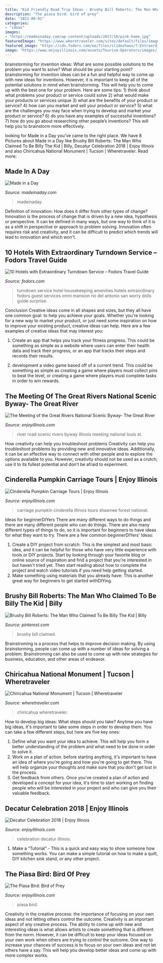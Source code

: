 ```yaml
---
title: "Kid Friendly Road Trip Ideas - Brushy Bill Roberts: The Man Who Claimed To Be Billy The Kid"
description: "The piasa bird: bird of prey"
date: "2022-09-01"
categories:
- "ideas"
images:
- "https://madeinaday.com/wp-content/uploads/2017/10/pink-home.jpg"
featuredImage: "https://www.wheretraveler.com/sites/default/files/images/Chiricahua---Denny-Armstrong-CC.jpg"
featured_image: "https://cdn.fodors.com/ee/files/slideshows/7-Extraordinary-Turndown-Service-Omni-La-Mansion-Del-Rio.jpg"
image: "https://www.enjoyillinois.com/assets/Tourism-Operators/images/_resampled/ScaleWidthWzEyMDBd/great-river-road-pic-smaller.jpg"
---
```



brainstorming for invention ideas: What are some possible solutions to the problem you want to solve? What should be your starting point?
brainstorming for invention ideas can be a fun and helpful way to come up with new ideas for inventions. However, it is important to keep all of the potential solutions in mind when brainstorming. This will help you to come up with the best one for your problem. Here are some tips: 1) think about what problems your product or service could solve 2) what would make your products or services unique 3) what are the benefits of your product or service? 4) how can you market and sell your product or service? 5) what are the challenges you may face when trying to develop and market your product or service? 6) do you have any examples of successful inventions? 7) how do you go about researching other people’s inventions? This will help you to brainstorm more effectively.

	

		
looking for Made in a Day you've came to the right place. We have 8 Pictures about Made in a Day like Brushy Bill Roberts: The Man Who Claimed To Be Billy The Kid | Billy, Decatur Celebration 2018 | Enjoy Illinois and also Chiricahua National Monument | Tucson | Wheretraveler. Read more:
		
    
## Made In A Day

<img loading=lazy src="https://madeinaday.com/wp-content/uploads/2017/10/pink-home.jpg" onerror="this.onerror=null;this.src='https://tse3.mm.bing.net/th?id=OIP.cU1Wt4opcVWxG06i_XLa8AHaLH&amp;pid=15.1';" alt="Made in a Day">

_Source: madeinaday.com_

>madeinaday. 

	

Definition of innovation: How does it differ from other types of change?
Innovation is the process of change that is driven by a new idea, hypothesis or perspective. It can be defined in many ways, but one way to think of it is as a shift in perspective or approach to problem solving. Innovation often requires risk and creativity, and it can be difficult to predict which trends will lead to innovation and which won't.

    
## 10 Hotels With Extraordinary Turndown Service – Fodors Travel Guide

<img loading=lazy src="https://cdn.fodors.com/ee/files/slideshows/7-Extraordinary-Turndown-Service-Omni-La-Mansion-Del-Rio.jpg" onerror="this.onerror=null;this.src='https://tse2.mm.bing.net/th?id=OIP.xGvGw4pu_hoVc3x8-oqwygHaE3&amp;pid=15.1';" alt="10 Hotels with Extraordinary Turndown Service – Fodors Travel Guide">

_Source: fodors.com_

>turndown service hotel housekeeping amenities hotels extraordinary fodors guest services omni mansion rio del antonio san worry dolls guide surprise. 

	

Conclusion
Creative ideas come in all shapes and sizes, but they all have one common goal: to help you achieve your goals. Whether you're looking for a new way to market your product, or just need some inspiration on how to improve your existing product, creative ideas can help. Here are a few examples of creative ideas that may interest you: 
1. Create an app that helps you track your fitness progress. This could be something as simple as a website where users can enter their health data and track their progress, or an app that tracks their steps and records their results.

2. development a video game based off of a current trend. This could be something as simple as creating a game where players must collect pins to beat the level, or creating a game where players must complete tasks in order to win rewards.


    
## The Meeting Of The Great Rivers National Scenic Byway- The Great River

<img loading=lazy src="https://www.enjoyillinois.com/assets/Tourism-Operators/images/_resampled/ScaleWidthWzEyMDBd/great-river-road-pic-smaller.jpg" onerror="this.onerror=null;this.src='https://tse3.mm.bing.net/th?id=OIP.Gb2iiJ6mRXuMhkPSQcHOSQHaE6&amp;pid=15.1';" alt="The Meeting of the Great Rivers National Scenic Byway- The Great River">

_Source: enjoyillinois.com_

>river road scenic rivers byway illinois meeting national louis st. 

	

How creativity can help you troubleshoot problems
Creativity can help you troubleshoot problems by providing new and innovative ideas. Additionally, it can be an effective way to connect with other people and to explore the options available to you. However, creativity should not be used as a crutch; use it to its fullest potential and don't be afraid to experiment.

    
## Cinderella Pumpkin Carriage Tours | Enjoy Illinois

<img loading=lazy src="https://www.enjoyillinois.com/assets/Tourism-Operators/images/_resampled/ScaleWidthWzEyMDBd/Carriage2.jpg" onerror="this.onerror=null;this.src='https://tse3.mm.bing.net/th?id=OIP.mFBaIXa08PqOwZNSd7rCZwHaEK&amp;pid=15.1';" alt="Cinderella Pumpkin Carriage Tours | Enjoy Illinois">

_Source: enjoyillinois.com_

>carriage pumpkin cinderella illinois tours shawnee forest national. 

	

Ideas for beginnerDIYers
There are many different ways to do things and there are many different people who can do things. There are also many different types of things to do, so it is important for beginners to have ideas for what they want to try. There are a few common beginnerDIYers' Ideas: 
1. Create a DIY project from scratch: This is the simplest and most basic idea, and it can be helpful for those who have very little experience with tools or DIY projects. Start by looking through your favorite blog or online source of inspiration and find a project that you're interested in but haven't tried yet. Then start reading about how to complete the project and watch video tutorials if you need help getting started. 
2. Make something using materials that you already have: This is another great way for beginners to get started withDIYing.

    
## Brushy Bill Roberts: The Man Who Claimed To Be Billy The Kid | Billy

<img loading=lazy src="https://i.pinimg.com/736x/91/34/c8/9134c8208f969ac4ac69ae21a7de3bd2.jpg" onerror="this.onerror=null;this.src='https://tse1.mm.bing.net/th?id=OIP.p_LSQnx8KWHocBxmNnIAcAHaP3&amp;pid=15.1';" alt="Brushy Bill Roberts: The Man Who Claimed To Be Billy The Kid | Billy">

_Source: pinterest.com_

>brushy bill claimed. 

	

Brainstroming is a process that helps to improve decision making. By using brainstorming, people can come up with a number of ideas for solving a problem. Brainstroming can also be used to come up with new strategies for business, education, and other areas of endeavor.

    
## Chiricahua National Monument | Tucson | Wheretraveler

<img loading=lazy src="https://www.wheretraveler.com/sites/default/files/images/Chiricahua---Denny-Armstrong-CC.jpg" onerror="this.onerror=null;this.src='https://tse2.mm.bing.net/th?id=OIP.1Sh6kJR4HUBxPFa3cD1aWwHaE7&amp;pid=15.1';" alt="Chiricahua National Monument | Tucson | Wheretraveler">

_Source: wheretraveler.com_

>chiricahua wheretraveler. 

	

How to develop big ideas: What steps should you take?
Anytime you have big ideas, it's important to take some steps in order to develop them. You can take a few different steps, but here are five key ones: 
1. Define what you want your idea to achieve. This will help you form a better understanding of the problem and what need to be done in order to solve it. 
2. Work on a plan of action. before starting anything, it's important to have an idea of where you're going and how you're going to get there. This will help organize your thoughts and make sure that you don't get lost in the process. 
3. Get feedback from others. Once you've created a plan of action and developed a concept for your idea, it's time to start working on finding people who will be interested in your project and who can give you their valuable feedback.

    
## Decatur Celebration 2018 | Enjoy Illinois

<img loading=lazy src="https://www.enjoyillinois.com/assets/Tourism-Operators/images/_resampled/ScaleWidthWzEyMDBd/18-04-09-DecaturCelebration-Pic4.jpg" onerror="this.onerror=null;this.src='https://tse1.mm.bing.net/th?id=OIP.UGpqge6i_58AQJbybqJetQHaHa&amp;pid=15.1';" alt="Decatur Celebration 2018 | Enjoy Illinois">

_Source: enjoyillinois.com_

>celebration decatur illinois. 

	

1. Make a “Tutorial” - This is a quick and easy way to show someone how something works. You can make a simple tutorial on how to make a quilt, DIY kitchen sink stand, or any other project. 

    
## The Piasa Bird: Bird Of Prey

<img loading=lazy src="https://www.enjoyillinois.com/assets/Uploads/_resampled/ScaleWidthWzEyMDBd/Bicentennial-200-The-Piasa-Bird.jpg" onerror="this.onerror=null;this.src='https://tse2.mm.bing.net/th?id=OIP.4sXq3EdgrrXD3CekxvqWQgHaEK&amp;pid=15.1';" alt="The Piasa Bird: Bird of Prey">

_Source: enjoyillinois.com_

>piasa bird. 

	

Creativity in the creative process: the importance of focusing on your own ideas and not letting others control the outcome.
Creativity is an important aspect of any creative process. The ability to come up with new and interesting ideas is what allows artists to create something that is different from the norm. However, it can be difficult to keep your ideas focused on your own work when others are trying to control the outcome. One way to increase your chances of success is to focus on your own ideas and not let others have a say. This will help you develop better ideas and come up with more complex works.

